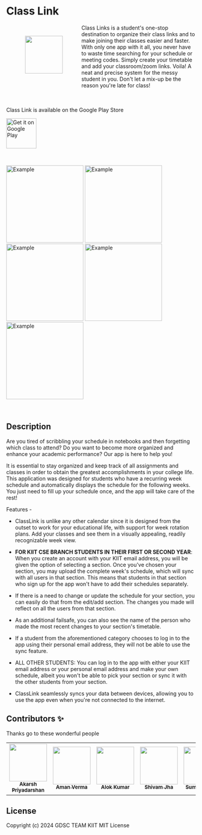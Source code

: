 # Class Link

<img src="https://i.imgur.com/dSgVux3.png" align="left"
width="100" hspace="50" vspace="30">

Class Links is a student's one-stop destination to organize their class links and to make joining their classes easier and faster. With only one app with it all, you never have to waste time searching for your schedule or meeting codes. Simply create your timetable and add your classroom/zoom links. Voila! A neat and precise system for the messy student in you. Don't let a mix-up be the reason you're late for class!

<br/><br/>
Class Link is available on the Google Play Store

<!-- prettier-ignore-start -->
<!-- markdownlint-disable -->

<p align="left">
<a href="https://play.google.com/store/apps/details?id=com.application.class_link">
    <img alt="Get it on Google Play"
        height="80"
        src="https://play.google.com/intl/en_us/badges/images/generic/en_badge_web_generic.png" />
</a></p>

<br>
<p>
<img width="205px" alt="Example" src="https://i.imgur.com/s6w1C9I.png"/>
<img width="205px" alt="Example" src="https://i.imgur.com/JBALFqg.png"/>
<img width="205px" alt="Example" src="https://i.imgur.com/bkOalBS.png"/>
<img width="205px" alt="Example" src="https://i.imgur.com/gyn1nzd.png"/>
<img width="205px" alt="Example" src="https://i.imgur.com/wvBswvI.png"/>
</p>
<br>
<!-- markdownlint-restore -->
<!-- prettier-ignore-end -->

## Description

Are you tired of scribbling your schedule in notebooks and then forgetting which class to attend?
Do you want to become more organized and enhance your academic performance? Our app is here to help you!

It is essential to stay organized and keep track of all assignments and classes in order to obtain
the greatest accomplishments in your college life. This application was designed for students
who have a recurring week schedule and automatically displays the schedule for the following
weeks. You just need to fill up your schedule once, and the app will take care of the rest!

Features -

- ClassLink is unlike any other calendar since it is designed from the outset to work for
your educational life, with support for week rotation plans. Add your classes and see
them in a visually appealing, readily recognizable week view.

- **FOR KIIT CSE BRANCH STUDENTS IN THEIR FIRST OR SECOND YEAR**: When you
create an account with your KIIT email address, you will be given the option of selecting
a section. Once you've chosen your section, you may upload the complete week's
schedule, which will sync with all users in that section. This means that students in that
section who sign up for the app won't have to add their schedules separately.

- If there is a need to change or update the schedule for your section, you can easily do
that from the edit/add section. The changes you made will reflect on all the users from
that section.

- As an additional failsafe, you can also see the name of the person who made the most
recent changes to your section's timetable.

- If a student from the aforementioned category chooses to log in to the app using their
personal email address, they will not be able to use the sync feature.

- ALL OTHER STUDENTS: You can log in to the app with either your KIIT email address
or your personal email address and make your own schedule, albeit you won't be able to
pick your section or sync it with the other students from your section.

- ClassLink seamlessly syncs your data between devices, allowing you to use the app even when you're not connected to the internet.

## Contributors ✨

Thanks go to these wonderful people

<!-- ALL-CONTRIBUTORS-LIST:START - Do not remove or modify this section -->
<!-- prettier-ignore-start -->
<!-- markdownlint-disable -->
<table>
  <tr>
    <td align="center"><a href="https://github.com/akarsh1108"><img src="https://avatars.githubusercontent.com/u/72339474?v=4" width="100px;" alt=""/><br/><sub><b>Akarsh Priyadarshan</b></sub></a><br/>
    </td>
    <td align="center"><a href="https://github.com/amanv8060"><img src="https://avatars.githubusercontent.com/u/33422449?v=4" width="100px;" alt=""/><br/><sub><b>Aman Verma</b></sub></a><br/>
    </td>
    <td align="center"><a href="https://github.com/4-alok"><img src="https://avatars.githubusercontent.com/u/29683474?v=4" width="100px;" alt=""/><br /><sub><b>Alok Kumar</b></sub></a><br/>
    </td>
    <td align="center"><a href="https://github.com/lzzy12"><img src="https://avatars.githubusercontent.com/u/26739338?v=4" width="100px;" alt=""/><br /><sub><b>Shivam Jha</b></sub></a><br/>
    </td>
    <td align="center"><a href="https://github.com/CarlJohnson10"><img src="https://avatars.githubusercontent.com/u/59209208?v=4" width="100px;" alt=""/><br/><sub><b>Sumit Panwar</b></sub></a><br/>
    </td>
    <td align="center"><a href="https://github.com/jyotsana279"><img src="https://avatars.githubusercontent.com/u/73690777?v=4" width="100px;" alt=""/><br/><sub><b>Jyotsana Singh</b></sub></a><br/>
    </td>
    
  </tr>
  <!-- <tr>
    <td align="center"><a href="https://www.codimiracle.com"><img src="https://avatars2.githubusercontent.com/u/21952540?v=4?s=100" width="100px;" alt=""/><br /><sub><b>codimiracle</b></sub></a><br /><a href="https://github.com/all-contributors/all-contributors/commits?author=codimiracle" title="Documentation">📖</a></td>
    <td align="center"><a href="https://twitter.com/dance2die"><img src="https://avatars1.githubusercontent.com/u/8465237?v=4?s=100" width="100px;" alt=""/><br /><sub><b>Sung Kim</b></sub></a><br /><a href="#translation-dance2die" title="Translation">🌍</a> <a href="https://github.com/all-contributors/all-contributors/commits?author=dance2die" title="Documentation">📖</a></td>
  </tr> -->
</table>

<!-- markdownlint-restore -->
<!-- prettier-ignore-end -->

<!-- ALL-CONTRIBUTORS-LIST:END -->

## License

Copyright (c) 2024 GDSC TEAM KIIT MIT License

<!-- This project follows the [all-contributors](https://allcontributors.org) specification.
Contributions of any kind are welcome!

This project is a starting point for a Flutter application.

A few resources to get you started if this is your first Flutter project:

- [Lab: Write your first Flutter app](https://flutter.dev/docs/get-started/codelab)
- [Cookbook: Useful Flutter samples](https://flutter.dev/docs/cookbook)

For help getting started with Flutter, view our
[online documentation](https://flutter.dev/docs), which offers tutorials,
samples, guidance on mobile development, and a full API reference. -->
